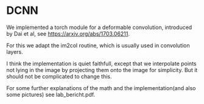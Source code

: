 # DCNN

We implemented a torch module for a deformable convolution, introduced by Dai et al, see https://arxiv.org/abs/1703.06211.

For this we adapt the im2col routine, which is usually used in convolution layers.

I think the implementation is quiet faithfull, except that we interpolate points not lying in the image by projecting them onto the image for simplicity. But it should not be complicated to change this.

For some further explanations of the math and the implementation(and also some pictures) see lab_bericht.pdf.

